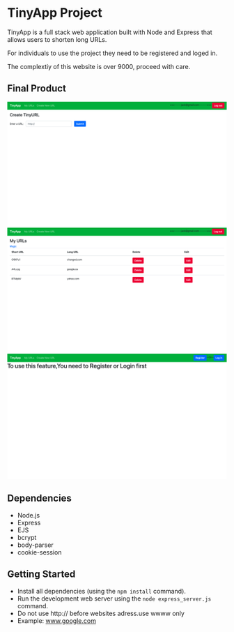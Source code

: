 # TinyApp Project

TinyApp is a full stack web application built with Node and Express that allows users to shorten long URLs.

For individuals to use the project they need to be registered and loged in.

The complextiy of this website is over 9000, proceed with care.

## Final Product

!["screenshot of Creaturl Page"](https://github.com/reza477/tinyapp/blob/master/docs/Creat-tinyUrl.png?raw=true)
!["screenshot of My URLs page if Logged in"](https://github.com/reza477/tinyapp/blob/master/docs/Mainpage-logged%20in.png?raw=true)
!["screenshot of My URLs page if Not Logged in"](https://github.com/reza477/tinyapp/blob/master/docs/Mainpage-not%20logged%20in.png?raw=true)

## Dependencies

- Node.js
- Express
- EJS
- bcrypt
- body-parser
- cookie-session

## Getting Started

- Install all dependencies (using the `npm install` command).
- Run the development web server using the `node express_server.js` command.
- Do not use http:// before websites adress.use wwww only 
- Example: www.google.com